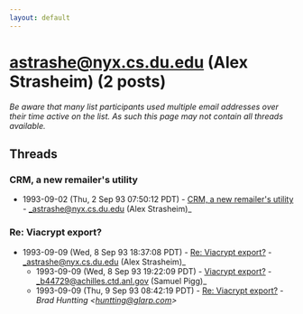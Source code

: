 ```yaml
---
layout: default
---
```


# astrashe@nyx.cs.du.edu (Alex Strasheim) (2 posts)

_Be aware that many list participants used multiple email addresses over their time active on the list. As such this page may not contain all threads available._

## Threads

### CRM, a new remailer's utility
+ 1993-09-02 (Thu, 2 Sep 93 07:50:12 PDT) - [CRM, a new remailer's utility](/archive/1993/09/921a197c61a6781974bbe18f9e70f448fdf9fa29898f8746b52e5787bb7a4b50) - _astrashe@nyx.cs.du.edu (Alex Strasheim)_

### Re: Viacrypt export?
+ 1993-09-09 (Wed, 8 Sep 93 18:37:08 PDT) - [Re: Viacrypt export?](/archive/1993/09/7ac1271cc54d5ae80958979284ed23ef0b637cc233a94df6a1e5bb20ebde10a3) - _astrashe@nyx.cs.du.edu (Alex Strasheim)_
  + 1993-09-09 (Wed, 8 Sep 93 19:22:09 PDT) - [Viacrypt export?](/archive/1993/09/0cf4c65e6c85b52102d1202dd9bea4a2daf69e448f745985c25c73f4d70ef335) - _b44729@achilles.ctd.anl.gov (Samuel Pigg)_
  + 1993-09-09 (Thu, 9 Sep 93 08:42:19 PDT) - [Re: Viacrypt export?](/archive/1993/09/d9fa3f8c0ce93cb6e34b44671b12317e9ff2e9974b18e9f15993db7995c1cfd5) - _Brad Huntting \<huntting@glarp.com\>_

